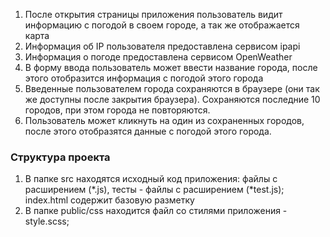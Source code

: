 1. После открытия страницы приложения пользователь видит информацию с погодой в своем городе, а так же отображается карта
2. Информация об IP пользователя предоставлена сервисом ipapi
3. Информация о погоде предоставлена сервисом OpenWeather
4. В форму ввода пользователь может ввести название города, после этого отобразится информация с погодой этого города
5. Введенные пользователем города сохраняются в браузере (они так же доступны после закрытия браузера). Сохраняются последние 10 городов, при этом города не повторяются.
6. Пользователь может кликнуть на один из сохраненных городов, после этого отобразятся данные с погодой этого города.

### Структура проекта

1. В папке src находятся исходный код приложения: файлы с расширением (\*.js), тесты - файлы с расширением (\*test.js); index.html содержит базовую разметку
2. В папке public/css находится файл со стилями приложения - style.scss;
